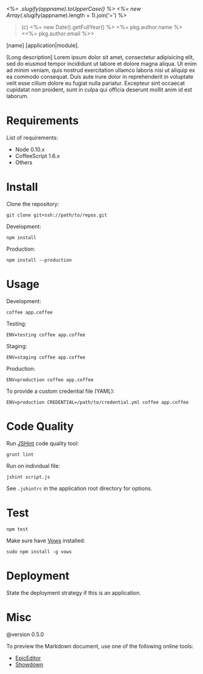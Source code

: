 <%= _.slugify(appname).toUpperCase() %> 
<%= new Array(_.slugify(appname).length + 1).join('=') %> 

> (c) <%= new Date().getFullYear() %> <%= pkg.author.name %> <<%= pkg.author.email %>>

[name] [application|module].

[Long description] Lorem ipsum dolor sit amet, consectetur adipisicing elit,
sed do eiusmod tempor incididunt ut labore et dolore magna aliqua. Ut enim ad
minim veniam, quis nostrud exercitation ullamco laboris nisi ut aliquip ex ea
commodo consequat. Duis aute irure dolor in reprehenderit in voluptate velit
esse cillum dolore eu fugiat nulla pariatur. Excepteur sint occaecat cupidatat
non proident, sunt in culpa qui officia deserunt mollit anim id est laborum.


Requirements
============

List of requirements:

-  Node 0.10.x
-  CoffeeScript 1.6.x
-  Others


Install
=======

Clone the repository:

    git clone git+ssh://path/to/repos.git

Development:

    npm install

Production:

    npm install --production


Usage
=====

Development:

    coffee app.coffee

Testing:

    ENV=testing coffee app.coffee

Staging:

    ENV=staging coffee app.coffee
    
Production:

    ENV=production coffee app.coffee

To provide a custom credential file (YAML):

    ENV=production CREDENTIAL=/path/to/credential.yml coffee app.coffee


Code Quality
============

Run [JSHint][] code quality tool:

    grunt lint

Run on individual file:

    jshint script.js

See `.jshintrc` in the application root directory for options.

[jshint]: http://www.jshint.com/


Test
====

    npm test

Make sure have [Vows][] installed:

    sudo npm install -g vows

[vows]: http://vowsjs.org/


Deployment
==========

State the deployment strategy if this is an application.


Misc
====

@version 0.5.0

To preview the Markdown document, use one of the following online tools:

- [EpicEditor](http://epiceditor.com/)
- [Showdown](http://www.showdown.im/)

